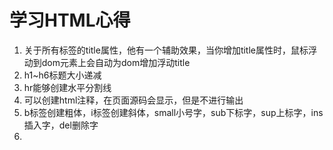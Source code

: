 # 学习HTML心得

1. 关于所有标签的title属性，他有一个辅助效果，当你增加title属性时，鼠标浮动到dom元素上会自动为dom增加浮动title
2. h1~h6标题大小递减
3. hr能够创建水平分割线
4. <!-- -->可以创建html注释，在页面源码会显示，但是不进行输出
5. b标签创建粗体，i标签创建斜体，small小号字，sub下标字，sup上标字，ins插入字，del删除字
6. 
